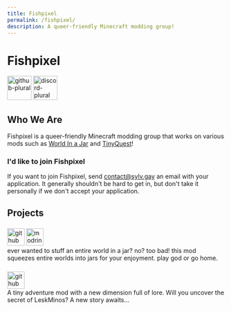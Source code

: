 ```yaml
---
title: Fishpixel
permalink: /fishpixel/
description: A queer-friendly Minecraft modding group!
---
```


# Fishpixel
<a href="https://github.com/VulpixelMC"><img alt="github-plural" height="56" src="https://cdn.jsdelivr.net/npm/@intergrav/devins-badges@3/assets/cozy/social/github-plural_vector.svg"></a>
<a href="/fishpixel/discord"><img alt="discord-plural" height="56" src="https://cdn.jsdelivr.net/npm/@intergrav/devins-badges@3/assets/cozy/social/discord-plural_vector.svg"></a>

## Who We Are
Fishpixel is a queer-friendly Minecraft modding group that works on various mods such as <a href="#world-in-a-jar">World In a Jar</a> and <a href="#tinyquest">TinyQuest</a>!

### I'd like to join Fishpixel
If you want to join Fishpixel, send [contact@sylv.gay](mailto:contact@sylv.gay) an email with your application. It generally shouldn't be hard to get in, but don't take it personally if we don't accept your application.

## Projects

<!-- TODO: replace this with a better system -->
<div id="projects">
	<project
		style="
			--icon: url(/projects/icons/worldinajar.png);
			--icon-color: #ABBABB;
			--name: 'World In a Jar';
		"
		id="world-in-a-jar"
	>
		<div class="project-icon" title="Icon of World In a Jar"></div>
		<div class="project-info">
			<h3 class="project-name"></h3>
			<div class="project-data">
				<a href="https://github.com/VulpixelMC/world-in-a-jar"><img alt="github" height="40" src="https://cdn.jsdelivr.net/npm/@intergrav/devins-badges@3/assets/compact-minimal/available/github_vector.svg"></a>
				<a href="https://modrinth.com/mod/worldinajar"><img alt="modrinth" height="40" src="https://cdn.jsdelivr.net/npm/@intergrav/devins-badges@3/assets/compact-minimal/available/modrinth_vector.svg"></a>
			</div>
			<div class="project-desc">
				ever wanted to stuff an entire world in a jar? no? too bad! this mod squeezes entire worlds into jars for your enjoyment. play god or go home.
			</div>
		</div>
	</project>
	<project
		style="
			--icon: url(/projects/icons/tinyquest.png);
			--icon-color: #532E18;
			--name: 'TinyQuest';
		"
		id="tinyquest"
	>
		<div class="project-icon" title="Icon of TinyQuest"></div>
		<div class="project-info">
			<h3 class="project-name"></h3>
			<div class="project-data">
				<a href="https://github.com/VulpixelMC/TinyQuest"><img alt="github" height="40" src="https://cdn.jsdelivr.net/npm/@intergrav/devins-badges@3/assets/compact-minimal/available/github_vector.svg"></a>
			</div>
			<div class="project-desc">
				A tiny adventure mod with a new dimension full of lore. Will you uncover the secret of LeskMinos? A new story awaits…
			</div>
		</div>
	</project>
</div>
